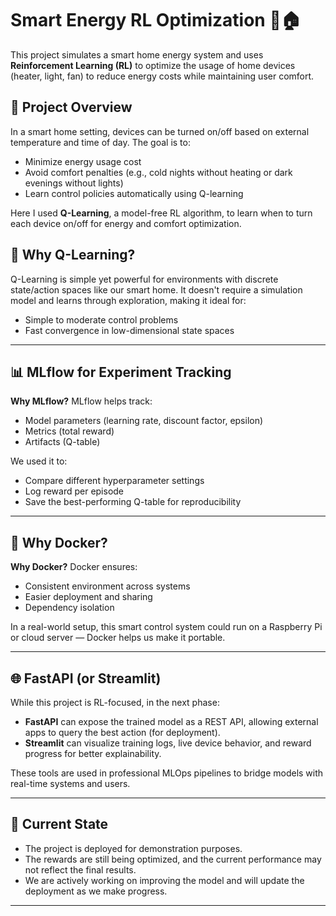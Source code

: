 # Smart Energy RL Optimization 🔋🏠

This project simulates a smart home energy system and uses **Reinforcement Learning (RL)** to optimize the usage of home devices (heater, light, fan) to reduce energy costs while maintaining user comfort.

## 🚀 Project Overview

In a smart home setting, devices can be turned on/off based on external temperature and time of day. The goal is to:
- Minimize energy usage cost
- Avoid comfort penalties (e.g., cold nights without heating or dark evenings without lights)
- Learn control policies automatically using Q-learning

 Here I used **Q-Learning**, a model-free RL algorithm, to learn when to turn each device on/off for energy and comfort optimization.

## 🧠 Why Q-Learning?

Q-Learning is simple yet powerful for environments with discrete state/action spaces like our smart home. It doesn't require a simulation model and learns through exploration, making it ideal for:
- Simple to moderate control problems
- Fast convergence in low-dimensional state spaces

---

## 📊 MLflow for Experiment Tracking

**Why MLflow?**
MLflow helps track:
- Model parameters (learning rate, discount factor, epsilon)
- Metrics (total reward)
- Artifacts (Q-table)

We used it to:
- Compare different hyperparameter settings
- Log reward per episode
- Save the best-performing Q-table for reproducibility

---

## 🐳 Why Docker?

**Why Docker?**
Docker ensures:
- Consistent environment across systems
- Easier deployment and sharing
- Dependency isolation

In a real-world setup, this smart control system could run on a Raspberry Pi or cloud server — Docker helps us make it portable.

---

## 🌐 FastAPI (or Streamlit)

While this project is RL-focused, in the next phase:
- **FastAPI** can expose the trained model as a REST API, allowing external apps to query the best action (for deployment).
- **Streamlit** can visualize training logs, live device behavior, and reward progress for better explainability.

These tools are used in professional MLOps pipelines to bridge models with real-time systems and users.

---

## 📝 Current State

- The project is deployed for demonstration purposes.
- The rewards are still being optimized, and the current performance may not reflect the final results.
- We are actively working on improving the model and will update the deployment as we make progress.

---
